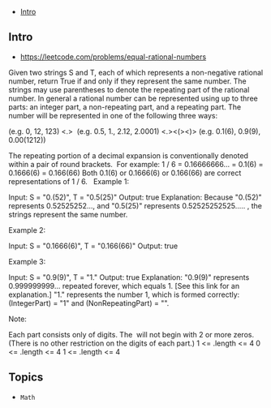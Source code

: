 - [Intro](#intro)

## Intro

- https://leetcode.com/problems/equal-rational-numbers

Given two strings S and T, each of which represents a non-negative rational number, return True if and only if they represent the same number. The strings may use parentheses to denote the repeating part of the rational number.
In general a rational number can be represented using up to three parts: an integer part, a non-repeating part, and a repeating part. The number will be represented in one of the following three ways:

<IntegerPart> (e.g. 0, 12, 123)
<IntegerPart><.><NonRepeatingPart>  (e.g. 0.5, 1., 2.12, 2.0001)
<IntegerPart><.><NonRepeatingPart><(><RepeatingPart><)> (e.g. 0.1(6), 0.9(9), 0.00(1212))

The repeating portion of a decimal expansion is conventionally denoted within a pair of round brackets.  For example:
1 / 6 = 0.16666666... = 0.1(6) = 0.1666(6) = 0.166(66)
Both 0.1(6) or 0.1666(6) or 0.166(66) are correct representations of 1 / 6.
 
Example 1:

Input: S = "0.(52)", T = "0.5(25)"
Output: true
Explanation:
Because "0.(52)" represents 0.52525252..., and "0.5(25)" represents 0.52525252525..... , the strings represent the same number.


Example 2:

Input: S = "0.1666(6)", T = "0.166(66)"
Output: true


Example 3:

Input: S = "0.9(9)", T = "1."
Output: true
Explanation: 
"0.9(9)" represents 0.999999999... repeated forever, which equals 1.  [See this link for an explanation.]
"1." represents the number 1, which is formed correctly: (IntegerPart) = "1" and (NonRepeatingPart) = "".
 


Note:

Each part consists only of digits.
The <IntegerPart> will not begin with 2 or more zeros.  (There is no other restriction on the digits of each part.)
1 <= <IntegerPart>.length <= 4 
0 <= <NonRepeatingPart>.length <= 4 
1 <= <RepeatingPart>.length <= 4



## Topics

- `Math`


